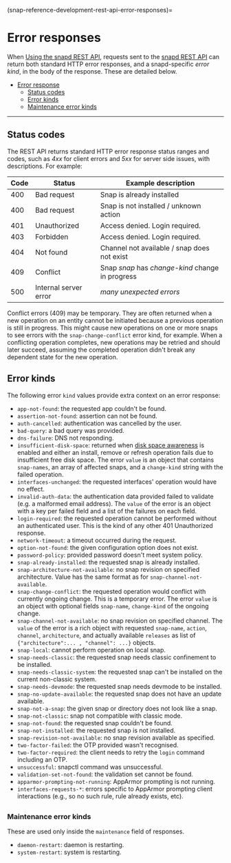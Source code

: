 (snap-reference-development-rest-api-error-responses)=
# Error responses

When [Using the snapd REST API](/snap-how-to-guides/manage-snaps/use-the-rest-api), requests sent to the [snapd REST API](/snap-reference/development/rest-api/snapd-rest-api) can return both standard HTTP error responses, and a snapd-specific _error kind_, in the body of the response. These are detailed below.

- [Error response](#heading--error-response)
   - [Status codes](#heading--status-codes)
   - [Error kinds](#heading--errors)
   - [Maintenance error kinds](#heading--maint-errors)

---

<h2 id='heading--status-codes'>Status codes</h2>

The REST API returns standard HTTP error response status ranges and codes, such as _4xx_ for client errors and _5xx_ for server side issues, with descriptions. For example:

| Code | Status                | Example description                         |
|------|-----------------------|---------------------------------------------|
| 400  | Bad request           | Snap is already installed                   |
| 400  | Bad request           | Snap is not installed / unknown action      |
| 401  | Unauthorized          | Access denied. Login required.              |
| 403  | Forbidden             | Access denied. Login required.              |
| 404  | Not found             | Channel not available / snap does not exist |
| 409  | Conflict              |     Snap *snap* has *change-kind* change in progress  |
| 500  | Internal server error | *many unexpected errors* |                           |

Conflict errors (409) may be temporary. They are often returned when a new operation on an entity cannot be initiated because a previous operation is still in progress. This might cause new operations on one or more snaps to see errors with the `snap-change-conflict` error kind, for example.  When a conflicting operation completes, new operations may be retried and should later succeed, assuming the completed operation didn't break any dependent state for the new operation.

<h2 id='heading--errors'>Error kinds</h2>

The following error `kind` values provide extra context on an error response:

* `app-not-found`: the requested app couldn't be found.
* `assertion-not-found`: assertion can not be found.
* `auth-cancelled`: authentication was cancelled by the user.
* `bad-query`: a bad query was provided.
* `dns-failure`: DNS not responding.
* `insufficient-disk-space`: returned when [disk space awareness](/snap-how-to-guides/manage-snaps/disk-space-awareness) is enabled and either an install, remove or refresh operation fails due to insufficient free disk space. The error `value`  is an object that contains `snap-names`, an array of affected snaps, and a `change-kind` string with the failed operation.
* `interfaces-unchanged`: the requested interfaces' operation would have no effect.
* `invalid-auth-data`: the authentication data provided failed to validate (e.g. a malformed email address). The `value` of the error is an object with a key per failed field and a list of the failures on each field.
* `login-required`: the requested operation cannot be performed without an authenticated user. This is the kind of any other 401 Unauthorized response.
* `network-timeout`: a timeout occurred during the request.
* `option-not-found`: the given configuration option does not exist.
* `password-policy`: provided password doesn't meet system policy.
* `snap-already-installed`: the requested snap is already installed.
* `snap-architecture-not-available`: no snap revision on specified architecture. Value has the same format as for `snap-channel-not-available`.
* `snap-change-conflict`: the requested operation would conflict with currently ongoing change. This is a temporary error. The error `value` is an object with optional fields `snap-name`, `change-kind` of the ongoing change.
* `snap-channel-not-available`: no snap revision on specified channel. The `value` of the error is a rich object with requested `snap-name`, `action`, `channel`, `architecture`, and actually available `releases` as list of `{"architecture":... , "channel": ...}` objects.
* `snap-local`: cannot perform operation on local snap.
* `snap-needs-classic`: the requested snap needs classic confinement to be installed.
* `snap-needs-classic-system`: the requested snap can't be installed on the current non-classic system.
* `snap-needs-devmode`: the requested snap needs devmode to be installed.
* `snap-no-update-available`: the requested snap does not have an update available.
* `snap-not-a-snap`: the given snap or directory does not look like a snap.
* `snap-not-classic`: snap not compatible with classic mode.
* `snap-not-found`: the requested snap couldn't be found.
* `snap-not-installed`: the requested snap is not installed.
* `snap-revision-not-available`: no snap revision available as specified.
* `two-factor-failed`: the OTP provided wasn't recognised.
* `two-factor-required`: the client needs to retry the `login` command including an OTP.
* `unsuccessful`: snapctl command was unsuccessful.
* `validation-set-not-found`: the validation set cannot be found.
* `apparmor-prompting-not-running`: AppArmor prompting is not running.
* `interfaces-requests-*`: errors specific to AppArmor prompting client interactions (e.g., so no such rule, rule already exists, etc).

## <h3 id='heading--maint-errors'>Maintenance error kinds</h3>

These are used only inside the `maintenance` field of responses.

* `daemon-restart`: daemon is restarting.
* `system-restart`: system is restarting.

